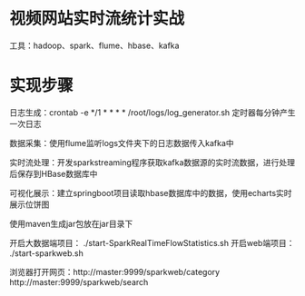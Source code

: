 视频网站实时流统计实战
============

工具：hadoop、spark、flume、hbase、kafka

实现步骤
====
日志生成：crontab -e    */1 * * * * /root/logs/log_generator.sh  定时器每分钟产生一次日志

数据采集：使用flume监听logs文件夹下的日志数据传入kafka中

实时流处理：开发sparkstreaming程序获取kafka数据源的实时流数据，进行处理后保存到HBase数据库中

可视化展示：建立springboot项目读取hbase数据库中的数据，使用echarts实时展示位饼图

使用maven生成jar包放在jar目录下

开启大数据端项目：   ./start-SparkRealTimeFlowStatistics.sh 
开启web端项目：      ./start-sparkweb.sh

浏览器打开网页：http://master:9999/sparkweb/category 
                http://master:9999/sparkweb/search 


